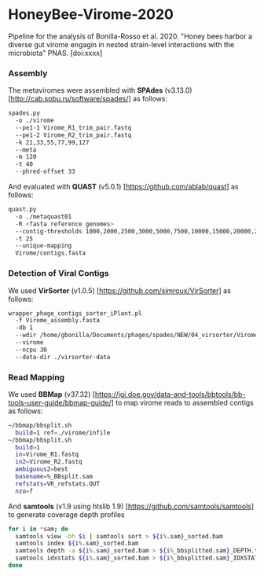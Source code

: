 # HoneyBee-Virome-2020
Pipeline for the analysis of Bonilla-Rosso et al. 2020. "Honey bees harbor a diverse gut virome engagin in nested strain-level interactions with the microbiota" PNAS. [doi:xxxx]

### Assembly
The metaviromes were assembled with **SPAdes** (v3.13.0) [http://cab.spbu.ru/software/spades/] as follows:
```bash
spades.py 
  -o ./virome 
  --pe1-1 Virome_R1_trim_pair.fastq 
  --pe1-2 Virome_R2_trim_pair.fastq 
  -k 21,33,55,77,99,127 
  --meta 
  -m 120 
  -t 40
  --phred-offset 33
```
And evaluated with **QUAST** (v5.0.1) [https://github.com/ablab/quast] as follows:
```bash
quast.py 
  -o ./metaquast01 
  -R <fasta reference genomes> 
  --contig-thresholds 1000,2000,2500,3000,5000,7500,10000,15000,20000,25000,30000,35000,40000,45000,50000,55000,60000,70000,80000,90000,100000 
  -t 25 
  --unique-mapping 
  Virome/contigs.fasta  
```
### Detection of Viral Contigs
We used **VirSorter** (v1.0.5) [https://github.com/simroux/VirSorter] as follows:
```bash
wrapper_phage_contigs_sorter_iPlant.pl 
  -f Virome_assembly.fasta 
  -db 1 
  --wdir /home/gbonilla/Documents/phages/spades/NEW/04_virsorter/Virome_virsorter
  --virome 
  --ncpu 30 
  --data-dir ./virsorter-data
```

### Read Mapping
We used **BBMap** (v37.32) [https://jgi.doe.gov/data-and-tools/bbtools/bb-tools-user-guide/bbmap-guide/] to map virome reads to assembled contigs as follows:
```bash
~/bbmap/bbsplit.sh 
  build=1 ref=./virome/infile
~/bbmap/bbsplit.sh 
  build=1
  in=Virome_R1.fastq
  in2=Virome_R2.fastq
  ambiguous2=best 
  basename=%_BBsplit.sam 
  refstats=VR_refstats.OUT 
  nzo=f
```
And **samtools** (v1.9 using htslib 1.9) [https://github.com/samtools/samtools] to generate coverage depth profiles
```bash
for i in *sam; do
  samtools view -bh $i | samtools sort > ${i%.sam}_sorted.bam
  samtools index ${i%.sam}_sorted.bam
  samtools depth -a ${i%.sam}_sorted.bam > ${i%_bbsplitted.sam}_DEPTH.txt
  samtools idxstats ${i%.sam}_sorted.bam > ${i%_bbsplitted.sam}_IDXSTATS.txt
done
```

